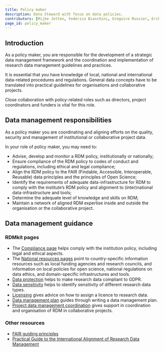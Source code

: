 ```yaml
---
title: Policy maker
description: Data Steward with focus on data policies.
contributors: [Mijke Jetten, Federico Bianchini, Gregoire Rossier, Erik Hjerde, Siiri Fuchs, Minna Ahokas, Priit Adler, Alexander Botzki, Robert Andrews, Celia van Gelder, Daniel Wibberg, Graham Hughes, Marko Vidak, Pedro Fernandes, Pinar Alper, Victoria Dominguez D. Angel, Wolmar Nyberg Åkerström, Alexia Cardona, Ulrike Wittig]
page_id: policy_maker
---
```


## Introduction
As a policy maker, you are responsible for the development of a strategic data management framework and the coordination and implementation of research data management guidelines and practices.

It is essential that you have knowledge of local, national and international data-related procedures and regulations. General data concepts have to be translated into practical guidelines for organisations and collaborative projects. 

Close collaboration with policy-related roles such as directors, project coordinators and funders is vital for this role.

## Data management responsibilities

As a policy maker you are coordinating and aligning efforts on the quality, security and management of institutional or collaborative project data. 

In your role of policy maker, you may need to:

* Advise, develop and monitor a RDM policy, institutionally or nationally;
* Ensure compliance of the RDM policy to codes of conduct and regulations, including ethical and legal compliance;
* Align the RDM policy to the FAIR (Findable, Accessible, Interoperable, Reusable) data principles and the principles of Open Science;
* Identify the requirements of adequate data-infrastructure for RDM to comply with the institute’s RDM policy and alignment to (inter)national data-infrastructure and tools;
* Determine the adequate level of knowledge and skills on RDM;
* Maintain a network of aligned RDM expertise inside and outside the organisation or the collaborative project.

## Data management guidance

### RDMkit pages

* The [Compliance page](compliance_monitoring) helps comply with the institution policy, including legal and ethical aspects.
* The [National resources pages](national_resources) point to country-specific information resources such as local funding agencies and research councils, and information on local policies for open science, national regulations on data ethics, and domain-specific infrastructures and tools.
* [Data protection](data_protection) helps to make research data compliant to GDPR.
* [Data sensitivity](sensitive_data) helps to identify sensitivity of different research data types.
* [Licensing](licensing) gives advice on how to assign a licence to research data.
* [Data management plan](data_management_plan) guides through writing a data management plan.
* [Project data management coordination](dm_coordination) gives support in coordination and organisation of RDM in collaborative projects.

### Other resources

* [FAIR guiding principles](https://www.go-fair.org/fair-principles/)
* [Practical Guide to the International Alignment of Research Data Management](https://www.scienceeurope.org/our-resources/practical-guide-to-the-international-alignment-of-research-data-management/)
